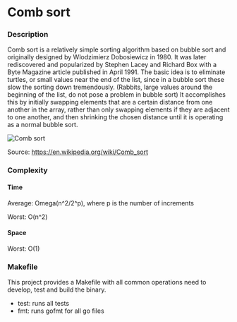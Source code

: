 # Comb sort


### Description

Comb sort is a relatively simple sorting algorithm 
based on bubble sort and originally designed by Wlodzimierz Dobosiewicz 
in 1980. It was later rediscovered and popularized by 
Stephen Lacey and Richard Box with a Byte Magazine 
article published in April 1991. The basic idea is to 
eliminate turtles, or small values near the end of the list, 
since in a bubble sort these slow the sorting down tremendously. 
(Rabbits, large values around the beginning of the list, 
do not pose a problem in bubble sort) It accomplishes 
this by initially swapping elements that are a certain distance 
from one another in the array, rather than only swapping elements if they are 
adjacent to one another, and then shrinking the chosen distance until it is 
operating as a normal bubble sort. 

![Comb sort](https://upload.wikimedia.org/wikipedia/commons/4/46/Comb_sort_demo.gif)

Source: https://en.wikipedia.org/wiki/Comb_sort


### Complexity


#### Time

Average:
Omega(n^2/2^p), where p is the number of increments


Worst:
O(n^2)

#### Space

Worst: O(1)


### Makefile

This project provides a Makefile with all common operations need to develop, 
test and build the binary.

* test: runs all tests
* fmt: runs gofmt for all go files
